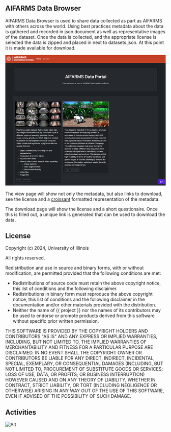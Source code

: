 

## AIFARMS Data Browser

AIFARMS Data Browser is used to share data collected as part as AIFARMS with others across the world. Using best practices metadata about the data is gathered and recorded in json document as well as representative images of the dataset. Once the data is collected, and the appropriate license is selected the data is zipped and placed in next to datasets.json. At this point it is made available for download.

![Alt](homepage.png "AIFARMS Data Browser homepage")

The view page will show not only the metadata, but also links to download, see the license and a [croissant](https://mlcommons.org/working-groups/data/croissant/) formatted representation of the metadata.

The download page will show the license and a short questionaire. Once this is filled out, a unique link is generated that can be used to download the data.

## License

Copyright (c) 2024, University of Illinois

All rights reserved.

Redistribution and use in source and binary forms, with or without modification, are permitted provided that the following conditions are met:

- Redistributions of source code must retain the above copyright notice, this list of conditions and the following disclaimer.
- Redistributions in binary form must reproduce the above copyright notice, this list of conditions and the following disclaimer in the documentation and/or other materials provided with the distribution.
- Neither the name of {{ project }} nor the names of its contributors may be used to endorse or promote products derived from this software without specific prior written permission.

THIS SOFTWARE IS PROVIDED BY THE COPYRIGHT HOLDERS AND CONTRIBUTORS "AS IS" AND ANY EXPRESS OR IMPLIED WARRANTIES, INCLUDING, BUT NOT LIMITED TO, THE IMPLIED WARRANTIES OF MERCHANTABILITY AND FITNESS FOR A PARTICULAR PURPOSE ARE DISCLAIMED. IN NO EVENT SHALL THE COPYRIGHT OWNER OR CONTRIBUTORS BE LIABLE FOR ANY DIRECT, INDIRECT, INCIDENTAL, SPECIAL, EXEMPLARY, OR CONSEQUENTIAL DAMAGES (INCLUDING, BUT NOT LIMITED TO, PROCUREMENT OF SUBSTITUTE GOODS OR SERVICES; LOSS OF USE, DATA, OR PROFITS; OR BUSINESS INTERRUPTION) HOWEVER CAUSED AND ON ANY THEORY OF LIABILITY, WHETHER IN CONTRACT, STRICT LIABILITY, OR TORT (INCLUDING NEGLIGENCE OR OTHERWISE) ARISING IN ANY WAY OUT OF THE USE OF THIS SOFTWARE, EVEN IF ADVISED OF THE POSSIBILITY OF SUCH DAMAGE.

## Activities

![Alt](https://repobeats.axiom.co/api/embed/f61bd692c857322bb9212f37b387e0851a99fb03.svg "Repobeats analytics image")

